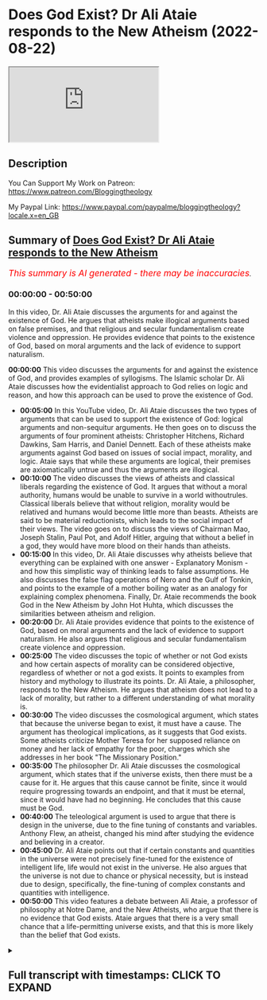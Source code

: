 # Does God Exist? Dr Ali Ataie responds to the New Atheism (2022-08-22)

<iframe loading='lazy' src='https://www.youtube.com/embed/If3cNUixEBM'></iframe>

## Description

You Can Support My Work on Patreon:
https://www.patreon.com/Bloggingtheology

My Paypal Link: 
https://www.paypal.com/paypalme/bloggingtheology?locale.x=en_GB

## Summary of [Does God Exist? Dr Ali Ataie responds to the New Atheism](https://www.youtube.com/watch?v=If3cNUixEBM)


*<span style="color:red; font-size:125%">This summary is AI generated - there may be inaccuracies</span>. [](/)*

### <a onclick="modifyYTiframeseektime('0')">00:00:00</a> - <a onclick="modifyYTiframeseektime('3000')">00:50:00</a>

In this video, Dr. Ali Ataie discusses the arguments for and against the existence of God. He argues that atheists make illogical arguments based on false premises, and that religious and secular fundamentalism create violence and oppression. He provides evidence that points to the existence of God, based on moral arguments and the lack of evidence to support naturalism.

**<a onclick="modifyYTiframeseektime('0')">00:00:00</a>** This video discusses the arguments for and against the existence of God, and provides examples of syllogisms. The Islamic scholar Dr. Ali Ataie discusses how the evidentialist approach to God relies on logic and reason, and how this approach can be used to prove the existence of God.
* **<a onclick="modifyYTiframeseektime('300')">00:05:00</a>** In this YouTube video, Dr. Ali Ataie discusses the two types of arguments that can be used to support the existence of God: logical arguments and non-sequitur arguments. He then goes on to discuss the arguments of four prominent atheists: Christopher Hitchens, Richard Dawkins, Sam Harris, and Daniel Dennett. Each of these atheists make arguments against God based on issues of social impact, morality, and logic. Ataie says that while these arguments are logical, their premises are axiomatically untrue and thus the arguments are illogical.
* **<a onclick="modifyYTiframeseektime('600')">00:10:00</a>** The video discusses the views of atheists and classical liberals regarding the existence of God. It argues that without a moral authority, humans would be unable to survive in a world withoutrules. Classical liberals believe that without religion, morality would be relatived and humans would become little more than beasts. Atheists are said to be material reductionists, which leads to the social impact of their views. The video goes on to discuss the views of Chairman Mao, Joseph Stalin, Paul Pot, and Adolf Hitler, arguing that without a belief in a god, they would have more blood on their hands than atheists.
* **<a onclick="modifyYTiframeseektime('900')">00:15:00</a>** In this video, Dr. Ali Ataie discusses why atheists believe that everything can be explained with one answer - Explanatory Monism - and how this simplistic way of thinking leads to false assumptions. He also discusses the false flag operations of Nero and the Gulf of Tonkin, and points to the example of a mother boiling water as an analogy for explaining complex phenomena. Finally, Dr. Ataie recommends the book God in the New Atheism by John Hot Huhta, which discusses the similarities between atheism and religion.
* **<a onclick="modifyYTiframeseektime('1200')">00:20:00</a>** Dr. Ali Ataie provides evidence that points to the existence of God, based on moral arguments and the lack of evidence to support naturalism. He also argues that religious and secular fundamentalism create violence and oppression.
* **<a onclick="modifyYTiframeseektime('1500')">00:25:00</a>** The video discusses the topic of whether or not God exists and how certain aspects of morality can be considered objective, regardless of whether or not a god exists. It points to examples from history and mythology to illustrate its points. Dr. Ali Ataie, a philosopher, responds to the New Atheism. He argues that atheism does not lead to a lack of morality, but rather to a different understanding of what morality is.
* **<a onclick="modifyYTiframeseektime('1800')">00:30:00</a>** The video discusses the cosmological argument, which states that because the universe began to exist, it must have a cause. The argument has theological implications, as it suggests that God exists. Some atheists criticize Mother Teresa for her supposed reliance on money and her lack of empathy for the poor, charges which she addresses in her book "The Missionary Position."
* **<a onclick="modifyYTiframeseektime('2100')">00:35:00</a>** The philosopher Dr. Ali Ataie discusses the cosmological argument, which states that if the universe exists, then there must be a cause for it. He argues that this cause cannot be finite, since it would require progressing towards an endpoint, and that it must be eternal, since it would have had no beginning. He concludes that this cause must be God.
* **<a onclick="modifyYTiframeseektime('2400')">00:40:00</a>** The teleological argument is used to argue that there is design in the universe, due to the fine tuning of constants and variables. Anthony Flew, an atheist, changed his mind after studying the evidence and believing in a creator.
* **<a onclick="modifyYTiframeseektime('2700')">00:45:00</a>** Dr. Ali Ataie points out that if certain constants and quantities in the universe were not precisely fine-tuned for the existence of intelligent life, life would not exist in the universe. He also argues that the universe is not due to chance or physical necessity, but is instead due to design, specifically, the fine-tuning of complex constants and quantities with intelligence.
* **<a onclick="modifyYTiframeseektime('3000')">00:50:00</a>** This video features a debate between Ali Ataie, a professor of philosophy at Notre Dame, and the New Atheists, who argue that there is no evidence that God exists. Ataie argues that there is a very small chance that a life-permitting universe exists, and that this is more likely than the belief that God exists.

<details><summary><h2>Full transcript with timestamps: CLICK TO EXPAND</h2></summary>

<a onclick="modifyYTiframeseektime('3')">0:00:03</a> does god exist well according to prominent figures 
in the new atheist movement the answer is a    
<a onclick="modifyYTiframeseektime('10')">0:00:10</a> resounding no and if you look at the the books 
and the the speeches and the youtube videos of    
<a onclick="modifyYTiframeseektime('17')">0:00:17</a> people like richard dawkins sam harris christopher 
hitchens and daniel dennett you'll read lots of    
<a onclick="modifyYTiframeseektime('24')">0:00:24</a> uh alleged reasons and arguments why god does not 
exist uh to give one example the uh the erstwhile    
<a onclick="modifyYTiframeseektime('31')">0:00:31</a> british author who sadly passed away a few years 
ago christopher hitchens wrote this book god is    
<a onclick="modifyYTiframeseektime('37')">0:00:37</a> not great and on the back cover he gives 
his reasons why god is not great makes the    
<a onclick="modifyYTiframeseektime('44')">0:00:44</a> ultimate case against religion in a series 
of acute readings of the major religious    
<a onclick="modifyYTiframeseektime('50')">0:00:50</a> texts christopher hitchens demonstrates 
the ways in which religion is man-made    
<a onclick="modifyYTiframeseektime('57')">0:00:57</a> dangerously sexually repressive and 
distorts the very origins of the cosmos    
<a onclick="modifyYTiframeseektime('63')">0:01:03</a> above all hitchins argues that the concept 
of an omniscient god has profoundly damaged    
<a onclick="modifyYTiframeseektime('70')">0:01:10</a> humanity and proposes that the world might 
be a great deal better off without him    
<a onclick="modifyYTiframeseektime('78')">0:01:18</a> now you'll be relieved to know i'm not going 
to be reading chunks of christopher hitchens    
<a onclick="modifyYTiframeseektime('82')">0:01:22</a> book um what i'm going to do is uh share with you 
now a video by someone called professor alia tai    
<a onclick="modifyYTiframeseektime('91')">0:01:31</a> and this is an extraordinary tour de force he 
looks at the arguments uh marshalled by the new    
<a onclick="modifyYTiframeseektime('99')">0:01:39</a> atheist movement particularly hitchens dawkins 
harris and dennett which led many people to    
<a onclick="modifyYTiframeseektime('104')">0:01:44</a> question that their faith and he takes them 
apart deconstructs them and in extraordinary    
<a onclick="modifyYTiframeseektime('111')">0:01:51</a> speech discussion he shows why not only they are 
wrong but why god definitely exists so the answer    
<a onclick="modifyYTiframeseektime('119')">0:01:59</a> to the question is yes so i've got permission uh 
from dr alia tai to share this video with with you    
<a onclick="modifyYTiframeseektime('126')">0:02:06</a> um and i think it's one of the most extraordinary 
uh presentations of uh the arguments for the    
<a onclick="modifyYTiframeseektime('132')">0:02:12</a> existence of god from a muslim perspective as 
well as an analysis of the claims of the new    
<a onclick="modifyYTiframeseektime('140')">0:02:20</a> atheists so without more ado i hand over to dr 
ali atai until next time so the uh objective    
<a onclick="modifyYTiframeseektime('151')">0:02:31</a> tonight is to answer the question does god 
exist the answer is yes thank you good night  
<a onclick="modifyYTiframeseektime('162')">0:02:42</a> just kidding okay here we go so there's two 
approaches to the god question the first approach    
<a onclick="modifyYTiframeseektime('170')">0:02:50</a> is called presuppositionalism presuppositionalism 
so this deals with revealed theology which happens    
<a onclick="modifyYTiframeseektime('176')">0:02:56</a> to be my specialty by the way comparative 
theology this is where we presuppose    
<a onclick="modifyYTiframeseektime('181')">0:03:01</a> the existence of god so god exists but we 
seek to know him more personally we seek to    
<a onclick="modifyYTiframeseektime('187')">0:03:07</a> have marifa more gnosis or episteme whichever word 
you like of allah subhanahu wa'ta'ala this is done    
<a onclick="modifyYTiframeseektime('193')">0:03:13</a> through revelation so like a muslim and christian 
debate right what's a muslim and christian going    
<a onclick="modifyYTiframeseektime('199')">0:03:19</a> to debate about they're not going to debate 
about does god exist they both presuppose    
<a onclick="modifyYTiframeseektime('203')">0:03:23</a> the existence of god god does exist right and most 
would say they worship the same god so the answer    
<a onclick="modifyYTiframeseektime('210')">0:03:30</a> to the the topic of that type of debate is how 
does the how does this god reveal himself does    
<a onclick="modifyYTiframeseektime('215')">0:03:35</a> he reveal himself through jesus christ through 
the bible through the new testament or does god    
<a onclick="modifyYTiframeseektime('221')">0:03:41</a> reveal himself through the quran and the prophecy 
given to our master muhammad sallallahu alaihi    
<a onclick="modifyYTiframeseektime('226')">0:03:46</a> is jesus god this is another topic that will be 
discussed at that type of debate so that's one    
<a onclick="modifyYTiframeseektime('233')">0:03:53</a> approach to god the presuppositionalist 
approach another approach to god is the    
<a onclick="modifyYTiframeseektime('238')">0:03:58</a> evidentialist approach the evidentialist approach 
evidentialism so here we're looking for evidence    
<a onclick="modifyYTiframeseektime('245')">0:04:05</a> for the existence of god and we're going 
to use logic we're going to use reason    
<a onclick="modifyYTiframeseektime('249')">0:04:09</a> philosophy and science we're going to 
employ deductive or syllogistic arguments    
<a onclick="modifyYTiframeseektime('255')">0:04:15</a> that are not strictly theological but may 
have strong theological implications so here    
<a onclick="modifyYTiframeseektime('260')">0:04:20</a> the muslim and the christian will actually join 
forces right in order to find evidence or provide    
<a onclick="modifyYTiframeseektime('266')">0:04:26</a> evidence for the atheist that god exists so 
tonight i'm going to be looking primarily    
<a onclick="modifyYTiframeseektime('270')">0:04:30</a> at the latter approach the evidentialist approach 
so we're going to put the polemics on hold a    
<a onclick="modifyYTiframeseektime('275')">0:04:35</a> little bit and give our christian friends 
a little rest inshallah to allah tonight    
<a onclick="modifyYTiframeseektime('279')">0:04:39</a> okay so let's look at examples of of syllogisms 
this is a form of argument that is attributed to    
<a onclick="modifyYTiframeseektime('286')">0:04:46</a> aristotle aristotle said there are three things 
that affect the strength of an argument he called    
<a onclick="modifyYTiframeseektime('291')">0:04:51</a> them lagos ethos and pathos in greek lagos means 
logic right knowledge the knowledge of an argument    
<a onclick="modifyYTiframeseektime('300')">0:05:00</a> and then he said ethos the strength of the 
character of the one making the argument    
<a onclick="modifyYTiframeseektime('305')">0:05:05</a> right so someone like in hadith we have looking at 
the acumen of people in the senate of a hadith is    
<a onclick="modifyYTiframeseektime('311')">0:05:11</a> very important for them to have high religiosity 
right and then he said pathos pathos means that    
<a onclick="modifyYTiframeseektime('319')">0:05:19</a> you know how you read something read 
a response this is listener response    
<a onclick="modifyYTiframeseektime('322')">0:05:22</a> is that person making that argument does he 
affect the audience does he affect them is it    
<a onclick="modifyYTiframeseektime('327')">0:05:27</a> transformative right oftentimes what we find with 
atheists is they don't have knowledge of the topic    
<a onclick="modifyYTiframeseektime('335')">0:05:35</a> they don't have good character because a lot of 
the things that they say is ad hominem attacks    
<a onclick="modifyYTiframeseektime('339')">0:05:39</a> but they have a lot of pathos they have a lot of 
charisma they're good speakers and i'm thinking    
<a onclick="modifyYTiframeseektime('344')">0:05:44</a> about someone like christopher hitchens we'll 
get back to him inshaallah so give you an example    
<a onclick="modifyYTiframeseektime('349')">0:05:49</a> of a syllogistic argument very simple premise 
number one all men or mortal all men are mortal    
<a onclick="modifyYTiframeseektime('358')">0:05:58</a> okay everyone following premise 
number two george washington was a man    
<a onclick="modifyYTiframeseektime('364')">0:06:04</a> therefore our conclusion which is inescapable and 
it follows logically is that george washington    
<a onclick="modifyYTiframeseektime('371')">0:06:11</a> was a mortal right so our two premises all 
men are mortal george washington was a man    
<a onclick="modifyYTiframeseektime('377')">0:06:17</a> is solid is self-evident you can call 
it axiomatic any sincere or sane person    
<a onclick="modifyYTiframeseektime('384')">0:06:24</a> will concede these premises right unless 
somebody says well george washington was a jinn    
<a onclick="modifyYTiframeseektime('390')">0:06:30</a> well generous or mortal he was a vampire he can't 
die right a sane or sincere person will say this    
<a onclick="modifyYTiframeseektime('396')">0:06:36</a> is a logical argument no problems let's look at 
a different type of argument premise number one    
<a onclick="modifyYTiframeseektime('402')">0:06:42</a> the universe is ordered premise number two this is 
either by chance or by design premise number three    
<a onclick="modifyYTiframeseektime('410')">0:06:50</a> this is not by chance therefore our conclusion our 
inescapable conclusion is that this is by design    
<a onclick="modifyYTiframeseektime('419')">0:06:59</a> this is a logical argument however you might 
say my first premise the universe is ordered    
<a onclick="modifyYTiframeseektime('426')">0:07:06</a> is not self-evident i haven't proven that so 
this is an example of what's known as a question    
<a onclick="modifyYTiframeseektime('430')">0:07:10</a> begging argument right i haven't established my 
premises right i have to do that first also you    
<a onclick="modifyYTiframeseektime('437')">0:07:17</a> can have an argument that flows logically but 
whose premises are axiomatically false they're    
<a onclick="modifyYTiframeseektime('444')">0:07:24</a> irrational for example premise number one all 
donkeys can speak english premise number two    
<a onclick="modifyYTiframeseektime('451')">0:07:31</a> gary is my pet donkey therefore my conclusion 
is gary can speak english the logical argument    
<a onclick="modifyYTiframeseektime('458')">0:07:38</a> but the argument is axiomatically untrue now if 
you look at the arguments of the four horsemen of    
<a onclick="modifyYTiframeseektime('465')">0:07:45</a> the new atheist movement who are the four horsemen 
christopher hitchens richard dawkins sam harris    
<a onclick="modifyYTiframeseektime('473')">0:07:53</a> and daniel dennett right best-selling books god 
is not great the god delusion and end of faith    
<a onclick="modifyYTiframeseektime('480')">0:08:00</a> they're arguments against god they primarily 
revolve around issues of social impact of    
<a onclick="modifyYTiframeseektime('487')">0:08:07</a> religion so religious people are bad so god does 
not exist see look at hitler he was a catholic    
<a onclick="modifyYTiframeseektime('495')">0:08:15</a> look at these pedophile priests look at suicide 
bombers look at isis right god doesn't exist    
<a onclick="modifyYTiframeseektime('503')">0:08:23</a> so if we put their argument into a syllogism it 
would sound something like this premise number    
<a onclick="modifyYTiframeseektime('508')">0:08:28</a> one theists say god is good premise number 
two god created man premise number three man    
<a onclick="modifyYTiframeseektime('516')">0:08:36</a> does evil man does none good therefore god does 
not exist this argument is illogical illogical    
<a onclick="modifyYTiframeseektime('526')">0:08:46</a> this is an example of what's known as a 
non-sequitur argument it does not follow so you    
<a onclick="modifyYTiframeseektime('532')">0:08:52</a> have people like bill maher and sam harris right 
they go on tv they're talking about isis right    
<a onclick="modifyYTiframeseektime('539')">0:08:59</a> and they say well you know isis by the way a few 
thousand people out of a religion of 1.5 billion    
<a onclick="modifyYTiframeseektime('545')">0:09:05</a> right and you say you have isis and they're 
violent thus islam is violent i can use the same    
<a onclick="modifyYTiframeseektime('550')">0:09:10</a> type of argument and say look five of the last 12 
nobel peace laureates five of the last 12 nobel    
<a onclick="modifyYTiframeseektime('559')">0:09:19</a> peace laureates were muslim right therefore all 
muslims are peaceful would he accept this argument    
<a onclick="modifyYTiframeseektime('565')">0:09:25</a> would they accept this argument certainly they 
wouldn't i can make another argument a little more    
<a onclick="modifyYTiframeseektime('569')">0:09:29</a> brazen say look sam harris his mother is jewish 
that makes him ethnically jewish in atheists    
<a onclick="modifyYTiframeseektime('575')">0:09:35</a> but ethnically jewish bill maher his mother is 
jewish that makes him ethnically jewish therefore    
<a onclick="modifyYTiframeseektime('580')">0:09:40</a> all ethnic jews are bigoted and full of hate would 
they accept this argument of course they wouldn't    
<a onclick="modifyYTiframeseektime('586')">0:09:46</a> accept this argument you see these four horsemen 
as i call them they think if you turn all of the    
<a onclick="modifyYTiframeseektime('592')">0:09:52</a> mosques the synagogues and churches into starbucks 
chuck e cheese and hooters we can just sort of all    
<a onclick="modifyYTiframeseektime('599')">0:09:59</a> hold hands and sing imagine by john lennon right 
and no religion too right interesting john lennon    
<a onclick="modifyYTiframeseektime('608')">0:10:08</a> a satanist have you seen the uh the cover of 
the sergeant pepper's lonely hearts club band    
<a onclick="modifyYTiframeseektime('614')">0:10:14</a> all these people look in the upper left alistar 
crowley the founder of the church of satan look    
<a onclick="modifyYTiframeseektime('619')">0:10:19</a> it up don't take my word for it anyway the 
classical atheists the original gangsters    
<a onclick="modifyYTiframeseektime('625')">0:10:25</a> of atheism freud russell and nietzsche nietzsche 
who said god is dead freud who said god is dead    
<a onclick="modifyYTiframeseektime('634')">0:10:34</a> right they at least were smart enough to know 
that if you take religion out of the equation    
<a onclick="modifyYTiframeseektime('641')">0:10:41</a> the world would fall into this nihilistic quagmire 
you would have utter social and moral depravity    
<a onclick="modifyYTiframeseektime('647')">0:10:47</a> they understood that it was primarily religion 
that moralized people and that the purpose of    
<a onclick="modifyYTiframeseektime('652')">0:10:52</a> religion was to make one better more compassionate 
human being as voltaire said if god did not exist    
<a onclick="modifyYTiframeseektime('657')">0:10:57</a> we would have to invent him as dostoyevsky said 
if there is no god then everything is permitted    
<a onclick="modifyYTiframeseektime('664')">0:11:04</a> in other words if you don't have any moral 
authority then what's your moral anchor    
<a onclick="modifyYTiframeseektime('668')">0:11:08</a> survival of the fittest do it thou wilt do you 
know what the moral anchor is in the abrahamic    
<a onclick="modifyYTiframeseektime('674')">0:11:14</a> tradition rabbi akiva a second century rabbinical 
sage was asked what is the torah he recited    
<a onclick="modifyYTiframeseektime('681')">0:11:21</a> three verses deuteronomy 6 4 deuteronomy 6 5 
leviticus 19 18. god is one love god love your    
<a onclick="modifyYTiframeseektime('690')">0:11:30</a> neighbor love of god and love of humanity the 
prophet isa alaihissalam was asked mark 12 29    
<a onclick="modifyYTiframeseektime('696')">0:11:36</a> what is the greatest commandment he repeated 
these three commandments love god god is one  
<a onclick="modifyYTiframeseektime('707')">0:11:47</a> god is one love the lord thy 
god and love your neighbor    
<a onclick="modifyYTiframeseektime('711')">0:11:51</a> subhanallah this is the moral 
anchor the prophet salallahu  
<a onclick="modifyYTiframeseektime('729')">0:12:09</a> madrasa right is mercy how many times you 
mentioned mercy the show the mo the the most    
<a onclick="modifyYTiframeseektime('736')">0:12:16</a> merciful shows mercy to those who show mercy 
show mercy to those on earth and the one in    
<a onclick="modifyYTiframeseektime('740')">0:12:20</a> heaven will show you mercy subhanallah 
or today may allah bless him he quoted    
<a onclick="modifyYTiframeseektime('744')">0:12:24</a> a beautiful hadith that i thought for you 
from the prophet sallallahu alaihi sallam  
<a onclick="modifyYTiframeseektime('752')">0:12:32</a> this was in berkeley when he quoted this here in 
charlotte may allah reward him none of you will    
<a onclick="modifyYTiframeseektime('758')">0:12:38</a> enter paradise until you truly believe none of 
you will truly believe until you love one another    
<a onclick="modifyYTiframeseektime('764')">0:12:44</a> shall i tell you of something that will increase 
your love of salam spread peace amongst yourselves    
<a onclick="modifyYTiframeseektime('770')">0:12:50</a> fakhruddin the great exiget from our 
tradition he said al-islam what is islam  
<a onclick="modifyYTiframeseektime('780')">0:13:00</a> is to worship the creator and show mercy 
towards his creation now without this essential    
<a onclick="modifyYTiframeseektime('785')">0:13:05</a> understanding of religion without religion 
morality becomes relative human beings become    
<a onclick="modifyYTiframeseektime('792')">0:13:12</a> little more than cattle chunks of flesh and 
blood soulless easily slaughtered dispensable    
<a onclick="modifyYTiframeseektime('800')">0:13:20</a> atheists are material reductionists thus 
speaking of social impact no one has more    
<a onclick="modifyYTiframeseektime('807')">0:13:27</a> blood on their hands than atheists let's talk 
about the big four as i call them chairman mao    
<a onclick="modifyYTiframeseektime('814')">0:13:34</a> joseph stalin paul pot mussolini over 100 million 
lives 100 million hitler was a catholic no doubt    
<a onclick="modifyYTiframeseektime('824')">0:13:44</a> about it he killed six million jews i've done the 
math those men are 17 hitler's 17 times over why    
<a onclick="modifyYTiframeseektime('831')">0:13:51</a> no god no day of judgment no incorruptible soul 
survival of the fittest that's natural selection    
<a onclick="modifyYTiframeseektime('840')">0:14:00</a> in sharia we have rules of engagement in islamic 
sacred law women and children are not targeted    
<a onclick="modifyYTiframeseektime('846')">0:14:06</a> this is considered to be tawatur it is simply 
wrong even abdullah ibn kamiyah the man who killed    
<a onclick="modifyYTiframeseektime('851')">0:14:11</a> musa and he thought he was the prophet salallahu 
sallam when he realized this is not the prophet    
<a onclick="modifyYTiframeseektime('859')">0:14:19</a> and he saw the prophet sallallahu alaihi sallam 
he charged towards the prophet with his horse    
<a onclick="modifyYTiframeseektime('863')">0:14:23</a> a woman stood in front of him nusaiba bintukab 
radhillahu and he stopped dead in his tracks    
<a onclick="modifyYTiframeseektime('870')">0:14:30</a> a pagan arab has the decency not to 
strike a woman on the battlefield    
<a onclick="modifyYTiframeseektime('875')">0:14:35</a> but you find these secular societies in the 
world so-called first world that are dropping    
<a onclick="modifyYTiframeseektime('880')">0:14:40</a> two thousand pound bombs on innocent men women 
and children subhanallah so if your rules of    
<a onclick="modifyYTiframeseektime('888')">0:14:48</a> engagement are determined by what you feel 
benefits you and your people at a particular time    
<a onclick="modifyYTiframeseektime('897')">0:14:57</a> that's real politics right that's american foreign 
policy atheism and secular democracy they lack    
<a onclick="modifyYTiframeseektime('904')">0:15:04</a> principled morality it gives birth to false flag 
operations like nero you know the emperor nero    
<a onclick="modifyYTiframeseektime('911')">0:15:11</a> he set fire to his own city rome and then he sat 
back playing on his fiddle as the city was burning    
<a onclick="modifyYTiframeseektime('917')">0:15:17</a> and he blamed the christians and then he would 
dip christians in the hot wax put them on stakes    
<a onclick="modifyYTiframeseektime('922')">0:15:22</a> and use them as street lamps this is nero right 
uss maine give you a more contemporary example    
<a onclick="modifyYTiframeseektime('930')">0:15:30</a> scientifically proven that this explosion came 
from inside the uss maine itself scientifically    
<a onclick="modifyYTiframeseektime('935')">0:15:35</a> proven a total study was done on this in 2002 
remember the main to hell with spain this is what    
<a onclick="modifyYTiframeseektime('941')">0:15:41</a> got us into the spanish-american war and this 
is how america took control of the philippines    
<a onclick="modifyYTiframeseektime('946')">0:15:46</a> the false flag operation the gulf of tonkin never 
happened lyndon johnson goes on tv and he says    
<a onclick="modifyYTiframeseektime('953')">0:15:53</a> our boys are floating in the water end quote no 
they weren't total lie that's what got us in the    
<a onclick="modifyYTiframeseektime('960')">0:16:00</a> vietnam sixty thousand americans killed over three 
million vietnamese lack of principled morality    
<a onclick="modifyYTiframeseektime('968')">0:16:08</a> right leads to little boy and fat man you know 
who little boy and fat men are these are the names    
<a onclick="modifyYTiframeseektime('974')">0:16:14</a> that truman gave the atomic bombs that killed 
300 000 people on impact 300 000 people that's    
<a onclick="modifyYTiframeseektime('981')">0:16:21</a> three football stadiums that's four football 
stadiums you know how many people died in all    
<a onclick="modifyYTiframeseektime('985')">0:16:25</a> of the ghazalat of the prophet sallam in 23 years 
they've done the math he's done the math how many    
<a onclick="modifyYTiframeseektime('992')">0:16:32</a> people muslim and non-muslim and all the military 
expeditions of the prophet salallahu salaam 1018  
<a onclick="modifyYTiframeseektime('999')">0:16:39</a> 1018 about 700 mushrikeen 300 muslims 
you have 300 000 people on impact    
<a onclick="modifyYTiframeseektime('1006')">0:16:46</a> hey that's good for us totally unnecessary the 
japanese economy was in shambles there was an    
<a onclick="modifyYTiframeseektime('1011')">0:16:51</a> oil embargo placed on them by fdr years before 
there's no way they're going to win the war    
<a onclick="modifyYTiframeseektime('1016')">0:16:56</a> but we have human guinea pigs real 
politic lack of principled morality  
<a onclick="modifyYTiframeseektime('1023')">0:17:03</a> okay invasions of false countries invasions 
of countries under false pretenses the theft    
<a onclick="modifyYTiframeseektime('1028')">0:17:08</a> of natural resources in 2006 i read an article 
washington post it said 650 000 civilians in    
<a onclick="modifyYTiframeseektime('1037')">0:17:17</a> iraq have been killed in october of 2006 because 
this country was invaded under false pretenses    
<a onclick="modifyYTiframeseektime('1044')">0:17:24</a> 650 000 that number is well well into the 
millions that's called the genocide you know    
<a onclick="modifyYTiframeseektime('1050')">0:17:30</a> interestingly the quran does not accept atheism 
it doesn't accept it everyone worships something    
<a onclick="modifyYTiframeseektime('1056')">0:17:36</a> allah subhanahu wa ta'ala 
says have you seen the one ara  
<a onclick="modifyYTiframeseektime('1061')">0:17:41</a> have you seen the one who takes his his 
hawa his caprice as his god people worship    
<a onclick="modifyYTiframeseektime('1067')">0:17:47</a> themselves they're called beliebers you know 
what a believer is right how many believers    
<a onclick="modifyYTiframeseektime('1073')">0:17:53</a> do i have out here hopefully no one here is a 
belieber a follower of justin bieber that's what    
<a onclick="modifyYTiframeseektime('1077')">0:17:57</a> he calls them god complex one of my teachers 
said everyone has in their heart the seeds    
<a onclick="modifyYTiframeseektime('1083')">0:18:03</a> laying dormant ready to be watered if need be 
ready to be watered the claim of the firaoun    
<a onclick="modifyYTiframeseektime('1091')">0:18:11</a> i am your lord the most high laying dormant in 
the heart of every person people worship money    
<a onclick="modifyYTiframeseektime('1098')">0:18:18</a> ben franklin people worship their achal there's 
a good book recommendation here comes the first    
<a onclick="modifyYTiframeseektime('1103')">0:18:23</a> book recommendation it's called god in the new 
atheism by john hot h-a-u-g-h-t h-a-u-g-h-t he's    
<a onclick="modifyYTiframeseektime('1111')">0:18:31</a> a jesuit he's a christian he's a catholic makes 
a good point he says atheists believe everything    
<a onclick="modifyYTiframeseektime('1116')">0:18:36</a> can be explained with one answer he calls it 
explanatory monism right all you need is the    
<a onclick="modifyYTiframeseektime('1122')">0:18:42</a> intellect the intellect can answer everything just 
use your intellect you can figure everything out    
<a onclick="modifyYTiframeseektime('1128')">0:18:48</a> very simplistic way this is their method 
says look what if your mother is uh boiling    
<a onclick="modifyYTiframeseektime('1133')">0:18:53</a> water one day and you walk into the kitchen see 
what are you doing she says i'm boiling water    
<a onclick="modifyYTiframeseektime('1138')">0:18:58</a> see that's great but what are you 
doing i'm separating molecules    
<a onclick="modifyYTiframeseektime('1145')">0:19:05</a> beautiful but what are you doing i'm making 
tea why for you why because i love you    
<a onclick="modifyYTiframeseektime('1152')">0:19:12</a> right this is what you can't get from science this 
is what you can't get from atheism why why the    
<a onclick="modifyYTiframeseektime('1158')">0:19:18</a> universe it's interesting uh uh william chidik 
uses this in his book he says look a scientist    
<a onclick="modifyYTiframeseektime('1164')">0:19:24</a> put him in front of the mona lisa tell them tell 
me about this painting so scientists will you know    
<a onclick="modifyYTiframeseektime('1171')">0:19:31</a> do radio carbon 14 dating on the canvas he'll 
say that this paint is from florence from 1585    
<a onclick="modifyYTiframeseektime('1176')">0:19:36</a> whatever he's going to do all this information a 
lot of information great but then put a child in    
<a onclick="modifyYTiframeseektime('1181')">0:19:41</a> front of that painting and the child is thinking 
what is the artist what is what does the smile    
<a onclick="modifyYTiframeseektime('1185')">0:19:45</a> mean what is the artist trying to tell me who 
has more insight into the mind of the painter    
<a onclick="modifyYTiframeseektime('1191')">0:19:51</a> the scientist or the child the child because the 
child is asking the more profound question of    
<a onclick="modifyYTiframeseektime('1196')">0:19:56</a> why dr lawrence krauss atheist cosmologist 
arizona state university says we can date the    
<a onclick="modifyYTiframeseektime('1203')">0:20:03</a> universe to four decimal places 13.72 billion 
years that's great but why why the universe    
<a onclick="modifyYTiframeseektime('1211')">0:20:11</a> this is something you get from revelation 
this is something you get from scripture    
<a onclick="modifyYTiframeseektime('1217')">0:20:17</a> read chris hedges three more book 
recommendations american fascism    
<a onclick="modifyYTiframeseektime('1221')">0:20:21</a> great book number two i don't believe in atheists 
number three when atheism becomes religion    
<a onclick="modifyYTiframeseektime('1228')">0:20:28</a> here's a preview from amazon hedges claims that 
those who have placed blind faith in the morally    
<a onclick="modifyYTiframeseektime('1234')">0:20:34</a> neutral disciplines morally neutral disciplines of 
reason and science create idols in their own image    
<a onclick="modifyYTiframeseektime('1241')">0:20:41</a> a sin for either side of the spectrum he makes a 
case against religious and secular fundamentalism    
<a onclick="modifyYTiframeseektime('1247')">0:20:47</a> which seeks to divide the world into those worthy 
of moral and intellectual consideration and those    
<a onclick="modifyYTiframeseektime('1252')">0:20:52</a> who should be condemned silenced and eradicated 
he uh characterizes the new atheists as those who    
<a onclick="modifyYTiframeseektime('1259')">0:20:59</a> attack religion to advance the worst of global 
capitalism intolerance and imperial projects    
<a onclick="modifyYTiframeseektime('1267')">0:21:07</a> okay and this leads me to my first argument to the 
existence of god this is called the moral argument    
<a onclick="modifyYTiframeseektime('1274')">0:21:14</a> for the existence of god here's the thesis in the 
absence of god there would be no objective moral    
<a onclick="modifyYTiframeseektime('1281')">0:21:21</a> values no higher moral authority there would be 
socio-cultural relativism right and wrong would    
<a onclick="modifyYTiframeseektime('1289')">0:21:29</a> be determined by a dominant group there would 
be it would be totally subjective and that is    
<a onclick="modifyYTiframeseektime('1294')">0:21:34</a> violent if my society feels that our morals and 
values perpetuate our group why should we consider    
<a onclick="modifyYTiframeseektime('1301')">0:21:41</a> your morals and values let me quote to you 
richard dawkins quote there is no good nor evil    
<a onclick="modifyYTiframeseektime('1308')">0:21:48</a> there is no good nor evil we are machines to 
propagate dna on atheism you cannot be immoral    
<a onclick="modifyYTiframeseektime('1318')">0:21:58</a> you cannot be immoral there is no real with a 
capital r right or wrong just a societal construct    
<a onclick="modifyYTiframeseektime('1325')">0:22:05</a> science can't prove morality you can't prove to 
me that murder is wrong through the scientific    
<a onclick="modifyYTiframeseektime('1331')">0:22:11</a> method you can't prove morality the religion 
of scientism if you want to call it that where    
<a onclick="modifyYTiframeseektime('1335')">0:22:15</a> the aqua the intellect is worshiped cannot 
prove certain things thank you very much    
<a onclick="modifyYTiframeseektime('1341')">0:22:21</a> like morality science can't prove metaphysical 
events can science prove that washington crossed    
<a onclick="modifyYTiframeseektime('1346')">0:22:26</a> the delaware no not through the scientific method 
why because you can't reproduce that event it's    
<a onclick="modifyYTiframeseektime('1352')">0:22:32</a> in the past science can't prove love emotions 
science can't prove math it presupposes math    
<a onclick="modifyYTiframeseektime('1359')">0:22:39</a> if you say science proves math then you argue in 
a circle science doesn't know what consciousness    
<a onclick="modifyYTiframeseektime('1364')">0:22:44</a> is what is consciousness uh chemicals mixing in 
your brain but what is memory what is thought    
<a onclick="modifyYTiframeseektime('1370')">0:22:50</a> what is what is imagination there are no answer 
for these things these are metaphysical science    
<a onclick="modifyYTiframeseektime('1375')">0:22:55</a> can't prove everything so we have to move past 
explanatory monism science cannot give us morality    
<a onclick="modifyYTiframeseektime('1383')">0:23:03</a> it is fundamentally non-moral i'm 
not saying atheists are immoral    
<a onclick="modifyYTiframeseektime('1387')">0:23:07</a> don't get the wrong idea there are many atheists 
that are very very moral but there's nothing in    
<a onclick="modifyYTiframeseektime('1391')">0:23:11</a> science that compels anyone to be moral let 
me say it again there is nothing in science    
<a onclick="modifyYTiframeseektime('1398')">0:23:18</a> that compels anyone to be moral you can't 
extract charity and justice and selflessness    
<a onclick="modifyYTiframeseektime('1407')">0:23:27</a> and compassion from a double helix 
from a chromosome from a test tube  
<a onclick="modifyYTiframeseektime('1413')">0:23:33</a> those things are extracted from scripture 
on atheism we're all just animals a slightly    
<a onclick="modifyYTiframeseektime('1420')">0:23:40</a> more evolved primate second cousin to the chimp 
animals don't have moral duties so why should we    
<a onclick="modifyYTiframeseektime('1428')">0:23:48</a> most atheists would actually concede that we have 
moral duties if you're sitting on a beach and    
<a onclick="modifyYTiframeseektime('1432')">0:23:52</a> there's a kid drowning it's your moral obligation 
to try to save that kid but why why put yourself    
<a onclick="modifyYTiframeseektime('1438')">0:23:58</a> in harm's way did we evolve to put ourselves in 
harm's way where does this altruism come from    
<a onclick="modifyYTiframeseektime('1444')">0:24:04</a> show me the gene speaking of evolution to go from 
a primeval ape to a human being takes trillions    
<a onclick="modifyYTiframeseektime('1454')">0:24:14</a> of transitional forms trillions of mutations in 
transitional forms to go from a dinosaur to a bird    
<a onclick="modifyYTiframeseektime('1461')">0:24:21</a> a whale to a cow right trillions it's interesting 
darwin in the origin of species in 1863 says we're    
<a onclick="modifyYTiframeseektime('1468')">0:24:28</a> going to find them eventually we're going to 
dig up the earth we're going to find all these    
<a onclick="modifyYTiframeseektime('1471')">0:24:31</a> trillions of transitional forms from ape to human 
being what have we found what does the fossil    
<a onclick="modifyYTiframeseektime('1477')">0:24:37</a> record show trillions no billions no millions yeah 
no thousands no hundreds come on 100 no a dozen no    
<a onclick="modifyYTiframeseektime('1490')">0:24:50</a> six or seven maybe and they're probably extinct 
apes that they say oh these are the missing    
<a onclick="modifyYTiframeseektime('1496')">0:24:56</a> these are the trillions of transitional forms okay 
interesting and here's something more interesting    
<a onclick="modifyYTiframeseektime('1502')">0:25:02</a> called darwin's doubt darwin actually said if i 
believe that my brain actually came from monkeys    
<a onclick="modifyYTiframeseektime('1507')">0:25:07</a> why should i even trust my brain in the first 
place why should i trust my intellect how do i    
<a onclick="modifyYTiframeseektime('1513')">0:25:13</a> know that in a thousand years my ancestors aren't 
going to look back at me and say look how stupid    
<a onclick="modifyYTiframeseektime('1518')">0:25:18</a> those homo sapiens were in 2014 look what they 
thought just like we look at apes today in the zoo    
<a onclick="modifyYTiframeseektime('1523')">0:25:23</a> who are taking fleas out of their heads and 
flinging their feces at the window that's how    
<a onclick="modifyYTiframeseektime('1527')">0:25:27</a> they're going to be looking at us right why should 
i even trust my intellect if it came from a monkey  
<a onclick="modifyYTiframeseektime('1535')">0:25:35</a> and they say well 98 of our 
dna is the same as a chimpanzee    
<a onclick="modifyYTiframeseektime('1539')">0:25:39</a> we have 98 identical dna well there's a two 
percent difference and in that two percent    
<a onclick="modifyYTiframeseektime('1544')">0:25:44</a> there's something called intellectus there's 
something called intellect this is our differentia    
<a onclick="modifyYTiframeseektime('1549')">0:25:49</a> according to aristotle this is what makes 
this difference this is the meaning of allah  
<a onclick="modifyYTiframeseektime('1556')">0:25:56</a> that god created man in his own image meaning with    
<a onclick="modifyYTiframeseektime('1560')">0:26:00</a> intellect this is what makes us different not 
unnecessary not necessarily our physical bodies    
<a onclick="modifyYTiframeseektime('1564')">0:26:04</a> an eagle can spot a fish under water i can't do 
that put me in a room with a gorilla i'm done    
<a onclick="modifyYTiframeseektime('1570')">0:26:10</a> but i want to see a chimpanzee play a violin 
build a skyscraper do some trigonometry but    
<a onclick="modifyYTiframeseektime('1577')">0:26:17</a> it's not all about the intellect it's about 
being a moral person an ethical person  
<a onclick="modifyYTiframeseektime('1594')">0:26:34</a> you dominate magnificent character this is a 
true human being this is a civilized human being    
<a onclick="modifyYTiframeseektime('1601')">0:26:41</a> good and evil has no referent if god doesn't 
exist unless we redefine good and say that it's    
<a onclick="modifyYTiframeseektime('1607')">0:26:47</a> something that makes your life more pleasurable 
that's what good is and of course this is    
<a onclick="modifyYTiframeseektime('1612')">0:26:52</a> dangerous your pleasure might be somebody's 
torture right what if you take pleasure from    
<a onclick="modifyYTiframeseektime('1617')">0:26:57</a> killing children and burying them in your backyard 
on atheism that's not immoral because atheism    
<a onclick="modifyYTiframeseektime('1624')">0:27:04</a> science does not deal with morality that's not 
immoral that's not wrong that's just not socially    
<a onclick="modifyYTiframeseektime('1629')">0:27:09</a> acceptable like breaking wind in public but what 
if it was socially acceptable not breaking in    
<a onclick="modifyYTiframeseektime('1635')">0:27:15</a> public killing children and burying them what 
if it was socially acceptable on what grounds    
<a onclick="modifyYTiframeseektime('1640')">0:27:20</a> does richard dawkins condemn child exploitation 
or rape if that society finds it acceptable    
<a onclick="modifyYTiframeseektime('1647')">0:27:27</a> and conducive to their perpetuation on what 
grounds can he say this is morally wrong  
<a onclick="modifyYTiframeseektime('1656')">0:27:36</a> it's revelation that gives us the ten 
commandments the noahidic laws moral imperatives    
<a onclick="modifyYTiframeseektime('1664')">0:27:44</a> means things that are known whether you believe 
they come from revelation directly or whether    
<a onclick="modifyYTiframeseektime('1668')">0:27:48</a> they're infused to use aquinas's term upon our 
very souls we just know them they're on our souls    
<a onclick="modifyYTiframeseektime('1675')">0:27:55</a> something the atheist denies the existence of we 
have objective moral values don't murder don't    
<a onclick="modifyYTiframeseektime('1681')">0:28:01</a> steal don't commit adultery respect your parents 
don't oppress speak the truth let's go back to    
<a onclick="modifyYTiframeseektime('1689')">0:28:09</a> ancient athens where petersey was commonplace 
peterst if you don't know what it is look it up    
<a onclick="modifyYTiframeseektime('1695')">0:28:15</a> socrates walked into the gymnasium you know what 
gymnasium means in greek a place of naked boys and    
<a onclick="modifyYTiframeseektime('1700')">0:28:20</a> he bragged i walked in they were wrestling they 
were oiled up i wasn't even aroused this is what    
<a onclick="modifyYTiframeseektime('1706')">0:28:26</a> he says this is ethos for the ancient uh athenians 
right this is their ethics this is their culture    
<a onclick="modifyYTiframeseektime('1713')">0:28:33</a> simply what the majority was doing but in sparta 
another greek city-state if you do that they're    
<a onclick="modifyYTiframeseektime('1719')">0:28:39</a> going to kill you that's a capital offense if a 
jew walked into athens at that time a jew he could    
<a onclick="modifyYTiframeseektime('1725')">0:28:45</a> condemn it because he has moral uh principled 
objective morality because he has a scripture    
<a onclick="modifyYTiframeseektime('1731')">0:28:51</a> but an atheist could say well that's their culture 
they rape children that's their culture or he can    
<a onclick="modifyYTiframeseektime('1737')">0:28:57</a> say no this is wrong and then we press the 
atheist how is it wrong it's just wrong why    
<a onclick="modifyYTiframeseektime('1745')">0:29:05</a> who told you that it's just wrong why 
show me the gene show me the test tube    
<a onclick="modifyYTiframeseektime('1752')">0:29:12</a> where does he get his morality from not from a 
test tube they say you know we have the problem    
<a onclick="modifyYTiframeseektime('1757')">0:29:17</a> of evil theists believers in god they have the 
problem of evil theodicy atheists have the problem    
<a onclick="modifyYTiframeseektime('1763')">0:29:23</a> of good this is what william dempsky calls it the 
problem of good because dawkins says every single    
<a onclick="modifyYTiframeseektime('1771')">0:29:31</a> human interaction is because they want to prolong 
their species or they want reciprocal advantage    
<a onclick="modifyYTiframeseektime('1776')">0:29:36</a> i scratch your back you're going to scratch 
mine because at the end of the day we're all    
<a onclick="modifyYTiframeseektime('1780')">0:29:40</a> apes direct quote from richard dawkins planet of 
the apes all right so give a simple example why    
<a onclick="modifyYTiframeseektime('1788')">0:29:48</a> would i offer my seat to an old woman on the train 
do i want to prolong my species do i want her to    
<a onclick="modifyYTiframeseektime('1796')">0:29:56</a> tip me or something give me give me a dollar do i 
want something from her take advantage of her no    
<a onclick="modifyYTiframeseektime('1802')">0:30:02</a> why would i give blood to people and no one's 
around to see it just anonymous i donate blood why    
<a onclick="modifyYTiframeseektime('1808')">0:30:08</a> would i do that is this how i evolve am i trying 
to perpetuate my species am i trying to uh get    
<a onclick="modifyYTiframeseektime('1814')">0:30:14</a> some sort of mutual advantage from somebody that's 
why mother teresa is an atheistic moral enigma    
<a onclick="modifyYTiframeseektime('1820')">0:30:20</a> for the atheist hugging lepers right a model 
of sacrifice charity and altruism and that's    
<a onclick="modifyYTiframeseektime('1826')">0:30:26</a> why they went after her that's why hitchens has 
this book that he says she was all about money he    
<a onclick="modifyYTiframeseektime('1830')">0:30:30</a> calls it with apologies the missionary position 
that's the name of his book about mother teresa    
<a onclick="modifyYTiframeseektime('1836')">0:30:36</a> she's all about money because she's 
an enigma someone who's selfless    
<a onclick="modifyYTiframeseektime('1840')">0:30:40</a> that goes against what we've been teaching why 
would someone evolve to be like that very strange    
<a onclick="modifyYTiframeseektime('1846')">0:30:46</a> so that's the moral argument let that one marinate 
for a little bit let's move to another argument    
<a onclick="modifyYTiframeseektime('1852')">0:30:52</a> it's called the cosmological argument this is an 
argument that's espoused by a muhammad al-ghazali    
<a onclick="modifyYTiframeseektime('1858')">0:30:58</a> into philosophy it's advocated by william lane 
craig a modern proponent he wrote a book called    
<a onclick="modifyYTiframeseektime('1864')">0:31:04</a> the kalam cosmological argument it's another book 
i recommend for you kalam chasmologic cosmological    
<a onclick="modifyYTiframeseektime('1870')">0:31:10</a> argument so here's the argument premise number 
one whatever begins to exist has a cause    
<a onclick="modifyYTiframeseektime('1876')">0:31:16</a> premise number two the universe began to exist 
therefore the universe has a cause now this is    
<a onclick="modifyYTiframeseektime('1883')">0:31:23</a> not strictly theological but has theological 
implications i'll say it again premise    
<a onclick="modifyYTiframeseektime('1887')">0:31:27</a> number one whatever begins to exist as a cause 
premise number two the universe began to exist    
<a onclick="modifyYTiframeseektime('1894')">0:31:34</a> premise number three the universe has a cause 
right what can cause a universe now there's a    
<a onclick="modifyYTiframeseektime('1899')">0:31:39</a> rule in classical metaphysics ex nihilo nihil 
feet which means from nothing comes nothing from    
<a onclick="modifyYTiframeseektime('1907')">0:31:47</a> nothing comes nothing right now most atheists 
whether they're cosmologists or physicists    
<a onclick="modifyYTiframeseektime('1912')">0:31:52</a> or biologists like richard dawkins lawrence krauss 
stephen hawking quentin smith daniel dennett roger    
<a onclick="modifyYTiframeseektime('1919')">0:31:59</a> penrose they say that the universe the cosmos came 
from nothing this is true we believe in creatio    
<a onclick="modifyYTiframeseektime('1927')">0:32:07</a> x nailo creation from nothing allah subhanahu wa 
ta'ala created from nothing god caused it but they    
<a onclick="modifyYTiframeseektime('1934')">0:32:14</a> say it's uncaused that the universe is uncaused 
from nothing unprovoked it popped into existence    
<a onclick="modifyYTiframeseektime('1942')">0:32:22</a> from literary nowhere from nowhere uncaused 
quentin smith university of western michigan  
<a onclick="modifyYTiframeseektime('1952')">0:32:32</a> he says he's atheist the universe came 
from nothing by nothing for nothing let's    
<a onclick="modifyYTiframeseektime('1961')">0:32:41</a> say it again the universe came from nothing buy 
nothing for nothing that's a metaphysical claim    
<a onclick="modifyYTiframeseektime('1969')">0:32:49</a> that's a metaphysical claim that's not 
a naturalist claim that's a metaphysical    
<a onclick="modifyYTiframeseektime('1974')">0:32:54</a> claim daniel dennett he said it's like the 
universe picked itself up by its bootstraps    
<a onclick="modifyYTiframeseektime('1980')">0:33:00</a> can you pick yourself up by your bootstraps 
if you did that i would say this it's    
<a onclick="modifyYTiframeseektime('1986')">0:33:06</a> a miracle this is a break of natural law 
it's a miracle it's a metaphysical claim    
<a onclick="modifyYTiframeseektime('1991')">0:33:11</a> right very interesting how can 
something come from nothing uncaused    
<a onclick="modifyYTiframeseektime('1996')">0:33:16</a> is that science theist frank turek he 
said he wrote a book called i don't have    
<a onclick="modifyYTiframeseektime('2001')">0:33:21</a> enough faith to be an atheist believing 
that something can come from nothing    
<a onclick="modifyYTiframeseektime('2006')">0:33:26</a> is worse than magic said pull a rabbit out of my 
hat right that's going from something to something    
<a onclick="modifyYTiframeseektime('2014')">0:33:34</a> but to take a universe out of nothing is a big 
supernatural metaphysical claim stephen hawking    
<a onclick="modifyYTiframeseektime('2022')">0:33:42</a> says the universe can spontaneously create 
itself out of nothing that's not naturalism    
<a onclick="modifyYTiframeseektime('2029')">0:33:49</a> that's a supra rational statement that's a 
religious statement what is nothing nothing is    
<a onclick="modifyYTiframeseektime('2036')">0:33:56</a> what stones dream about this is aristotle what 
do stones dream about nothing that's nothing    
<a onclick="modifyYTiframeseektime('2044')">0:34:04</a> not simply empty space you know i do this trick 
with my kids i say is there anything in my hands  
<a onclick="modifyYTiframeseektime('2052')">0:34:12</a> they say no and i go up there's something 
there right but even if i go like this    
<a onclick="modifyYTiframeseektime('2059')">0:34:19</a> there's nothing there but is there really 
nothing there near that show let's make a deal    
<a onclick="modifyYTiframeseektime('2064')">0:34:24</a> would you like door number one or door number 
two door number one they open it oh it's nothing    
<a onclick="modifyYTiframeseektime('2068')">0:34:28</a> is that what i'm talking about when i say nothing 
no nothing is the absolute absence of being    
<a onclick="modifyYTiframeseektime('2075')">0:34:35</a> right so stephen hawking says this this is 
what he used to say he says at the subatomic    
<a onclick="modifyYTiframeseektime('2081')">0:34:41</a> level the subatomic level in the quantum vacuum 
right quantum physics nobody really understands    
<a onclick="modifyYTiframeseektime('2088')">0:34:48</a> quantum physics in the quantum vacuum you have 
a proton that comes in and out of existence and    
<a onclick="modifyYTiframeseektime('2096')">0:34:56</a> he says this is something from nothing a proton 
coming in and out of existence the light quantum    
<a onclick="modifyYTiframeseektime('2102')">0:35:02</a> the photon right the problem with this is that the 
quantum vacuum is certainly not nothing it's a sea    
<a onclick="modifyYTiframeseektime('2109')">0:35:09</a> of fluctuating energy it's highly volatile it's 
very unstable now the latest from hawking is this    
<a onclick="modifyYTiframeseektime('2117')">0:35:17</a> he says if you extrapolate the universe 
backwards right because the universe is expanding    
<a onclick="modifyYTiframeseektime('2123')">0:35:23</a> isotropically it's expanding evenly isotropically 
we know this from uh recent discoveries 1929 the    
<a onclick="modifyYTiframeseektime('2131')">0:35:31</a> red shift of of galaxies called hubble's law right 
that universes are running away from each other    
<a onclick="modifyYTiframeseektime('2137')">0:35:37</a> if they were coming closer it would be blue but 
it's red on the spectrum right according to the    
<a onclick="modifyYTiframeseektime('2142')">0:35:42</a> doppler effect microwave background radiation 
was discovered in 1965 by penzias and wilson    
<a onclick="modifyYTiframeseektime('2149')">0:35:49</a> the afterglow of the big bang so this is called 
the hardel hawking standard model sometimes it's    
<a onclick="modifyYTiframeseektime('2154')">0:35:54</a> called the friedmann la montre standard model 
big bang cosmology right so stephen hawking is    
<a onclick="modifyYTiframeseektime('2160')">0:36:00</a> saying if you extrapolate the universe backwards 
backwards you come to a point of singularity    
<a onclick="modifyYTiframeseektime('2167')">0:36:07</a> okay no problem point of singularity but then 
he says what is this point of singularity it    
<a onclick="modifyYTiframeseektime('2172')">0:36:12</a> is an infinitesimally small black hole a small 
infinitesimally small black hole you see this    
<a onclick="modifyYTiframeseektime('2179')">0:36:19</a> is how he sidesteps infinite regression because 
in a black hole there's no time there's no time    
<a onclick="modifyYTiframeseektime('2186')">0:36:26</a> you know infinite regression what came first the 
chicken or the egg uh the egg where the chicken    
<a onclick="modifyYTiframeseektime('2191')">0:36:31</a> laid the egg uh the chicken the chicken came 
out of an egg an egg the chicken laid an egg    
<a onclick="modifyYTiframeseektime('2197')">0:36:37</a> i don't know right how do you 
get out of infinite regression    
<a onclick="modifyYTiframeseektime('2202')">0:36:42</a> no time in this black hole the problem with 
this is that a black hole is the resulting state    
<a onclick="modifyYTiframeseektime('2208')">0:36:48</a> of a solar explosion it's not an initial 
condition it is matter and matter requires motion    
<a onclick="modifyYTiframeseektime('2217')">0:36:57</a> and motion requires time so we might ask 
what is before the black hole the black hole    
<a onclick="modifyYTiframeseektime('2223')">0:37:03</a> is certainly not nothing it is something 
where did the singularity come from now    
<a onclick="modifyYTiframeseektime('2228')">0:37:08</a> uh lawrence krauss he wrote a book called a 
universe out of nothing arizona state four    
<a onclick="modifyYTiframeseektime('2233')">0:37:13</a> more cosmologists atheist he says like i said the 
universe is 13.7256 billion years old this nexus    
<a onclick="modifyYTiframeseektime('2241')">0:37:21</a> known as space-time the space-time continuum it 
came into being at the big bang in fact space-time    
<a onclick="modifyYTiframeseektime('2248')">0:37:28</a> and matter came into being right this is called 
cosmogenesis but how did it do it by itself    
<a onclick="modifyYTiframeseektime('2257')">0:37:37</a> it created itself this is a faith claim this 
is a metaphysical claim what if i told you i    
<a onclick="modifyYTiframeseektime('2264')">0:37:44</a> created myself i'm making a supernatural 
claim about myself this is what they're    
<a onclick="modifyYTiframeseektime('2270')">0:37:50</a> saying about the universe you see the only way to 
avoid infinite regress is to go metaphysical is to    
<a onclick="modifyYTiframeseektime('2277')">0:37:57</a> go supernatural is to ultimately go theological 
so here's my conclusions about the cosmological    
<a onclick="modifyYTiframeseektime('2282')">0:38:02</a> argument only a non-contingent being in other 
words one who is not subject to causality one who    
<a onclick="modifyYTiframeseektime('2289')">0:38:09</a> is not subject to infinite regress because he is 
eternal also the one who is necessarily spaceless    
<a onclick="modifyYTiframeseektime('2297')">0:38:17</a> timeless and immaterial because he created space 
time and matter he's also extremely powerful and    
<a onclick="modifyYTiframeseektime('2303')">0:38:23</a> extremely intelligent he created a universe 
can bring a universe into being from nothing    
<a onclick="modifyYTiframeseektime('2310')">0:38:30</a> but then they'll say well who caused god who 
caused god right it's god's very nature to be    
<a onclick="modifyYTiframeseektime('2317')">0:38:37</a> pre-eternal remember the first premise whatever 
begins to exist has a cause god never began    
<a onclick="modifyYTiframeseektime('2323')">0:38:43</a> to exist if we start asking that question then 
we question the very existence of the universe    
<a onclick="modifyYTiframeseektime('2330')">0:38:50</a> why let's say i'm standing in a line 
and there's a brother in front of me    
<a onclick="modifyYTiframeseektime('2334')">0:38:54</a> and i tell the brother i really want to give you 
a hug and the brother says ask the guy behind you    
<a onclick="modifyYTiframeseektime('2340')">0:39:00</a> say hey can i give him a hug he says ask the guy 
behind me hey can i give him a hug he says ask the    
<a onclick="modifyYTiframeseektime('2346')">0:39:06</a> guy behind me hey can i give him a hug ask the guy 
behind me and this goes on ad infinitum right add    
<a onclick="modifyYTiframeseektime('2354')">0:39:14</a> infinitum me giving the guy a hug represents the 
big bang the universe will i ever give him a hug    
<a onclick="modifyYTiframeseektime('2362')">0:39:22</a> no because you cannot traverse an actual 
infinitude you cannot traverse an actual    
<a onclick="modifyYTiframeseektime('2369')">0:39:29</a> infinitude if you ask a question who created 
god then you haven't solved infinite regression    
<a onclick="modifyYTiframeseektime('2376')">0:39:36</a> what is an actual infinitude in mathematics it's 
represented by the hebrew aleph the hebrew alif    
<a onclick="modifyYTiframeseektime('2385')">0:39:45</a> what is an actual infinitude a number that 
transcends and contains all natural numbers    
<a onclick="modifyYTiframeseektime('2391')">0:39:51</a> and cannot be increased why one by one an 
actual infinitude cannot be found in nature    
<a onclick="modifyYTiframeseektime('2398')">0:39:58</a> and abu yusuf al-kindi has a certain analogy he 
uses xeno has one zeno's paradox achilles and    
<a onclick="modifyYTiframeseektime('2404')">0:40:04</a> the tortoise hilbert's hotel mathematicians have 
different uh analogies they use to demonstrate    
<a onclick="modifyYTiframeseektime('2410')">0:40:10</a> the impossibility of having an actual infinitude 
in nature we have a theoretical infinitude also    
<a onclick="modifyYTiframeseektime('2418')">0:40:18</a> which is the lazy eight right a 
theoretical infinitude can be traversed    
<a onclick="modifyYTiframeseektime('2425')">0:40:25</a> within finite space we do it all the time i'll say 
it again a theoretical infinitude can be traversed    
<a onclick="modifyYTiframeseektime('2434')">0:40:34</a> within finite space my hand is above the table 
how many times can i cut this distance in half in    
<a onclick="modifyYTiframeseektime('2441')">0:40:41</a> theory an infinite number of times half half half 
half will i ever get to an actual infinitude no i    
<a onclick="modifyYTiframeseektime('2449')">0:40:49</a> won't go get to an actual infinitude because you 
can never get to an actual infinitude by adding    
<a onclick="modifyYTiframeseektime('2455')">0:40:55</a> uh successive numbers together finite numbers 
together so to ask this question who caused    
<a onclick="modifyYTiframeseektime('2461')">0:41:01</a> god another god who caused him another god who 
caused him another god this doesn't get us past    
<a onclick="modifyYTiframeseektime('2466')">0:41:06</a> infinite regression because we have a universe 
an actual infinitude cannot be traversed right  
<a onclick="modifyYTiframeseektime('2475')">0:41:15</a> so if it's if the universe is eternal then in the 
past with god's creating gods creating gods and    
<a onclick="modifyYTiframeseektime('2482')">0:41:22</a> then the universe how did we get to today because 
we can't traverse an actual infinitude and get to    
<a onclick="modifyYTiframeseektime('2488')">0:41:28</a> today but we are here today so infinite regression 
dies at the door of the eternal this is the only    
<a onclick="modifyYTiframeseektime('2496')">0:41:36</a> way one can deal with infinite regression is 
a supernatural postulation metaphysical answer    
<a onclick="modifyYTiframeseektime('2505')">0:41:45</a> interestingly allah wa ta'ala 
the verses in the quran    
<a onclick="modifyYTiframeseektime('2509')">0:41:49</a> in which allah subhanahu wa ta'ala is described as  
<a onclick="modifyYTiframeseektime('2514')">0:41:54</a> to split apart to break something apart  
<a onclick="modifyYTiframeseektime('2520')">0:42:00</a> means to originate something 
the primal cause of something    
<a onclick="modifyYTiframeseektime('2524')">0:42:04</a> allah is the primal cause god 
created the universe out of nothing  
<a onclick="modifyYTiframeseektime('2535')">0:42:15</a> that is your lord there is no 
god but he he's your creator of    
<a onclick="modifyYTiframeseektime('2538')">0:42:18</a> everything space time matter energy all of 
these created by allah subhanahu wa ta'ala  
<a onclick="modifyYTiframeseektime('2547')">0:42:27</a> okay last argument it's called the teleological 
argument and then we'll open it up for questions    
<a onclick="modifyYTiframeseektime('2554')">0:42:34</a> and comments inshallah so this argument has uh it 
was used by aristotle and plato the teleological    
<a onclick="modifyYTiframeseektime('2561')">0:42:41</a> argument it's the most challenging according to 
hitchens for the atheists there's two versions    
<a onclick="modifyYTiframeseektime('2566')">0:42:46</a> of it the first version is the traditional 
argument which argues for biological complexity    
<a onclick="modifyYTiframeseektime('2572')">0:42:52</a> look at the human eye look at the human brain 
look at the systems within the human being    
<a onclick="modifyYTiframeseektime('2577')">0:42:57</a> you know architects looked at the at insects 
when they wanted to build the eiffel tower    
<a onclick="modifyYTiframeseektime('2584')">0:43:04</a> people looked at the wings of birds 
when they wanted to build airplanes    
<a onclick="modifyYTiframeseektime('2588')">0:43:08</a> anthony flew who was 50 years an atheist 
at cambridge university suddenly came to    
<a onclick="modifyYTiframeseektime('2594')">0:43:14</a> believe in god after 50 years he debated 
c.s lewis and suddenly he said you know    
<a onclick="modifyYTiframeseektime('2599')">0:43:19</a> the human cell that's not chance and that's not 
evolution that's design and now i believe in god    
<a onclick="modifyYTiframeseektime('2606')">0:43:26</a> he's a deist he's not a christian he's not a 
muslim he's on a jew but he believes in god    
<a onclick="modifyYTiframeseektime('2611')">0:43:31</a> interestingly the two greatest scientists of 
all time were unitarian deists sir isaac newton    
<a onclick="modifyYTiframeseektime('2619')">0:43:39</a> albert einstein these people believe in god 
not believing in god was out of the question    
<a onclick="modifyYTiframeseektime('2625')">0:43:45</a> now there's another type of theological argument 
this is for the cutting edge version of it and    
<a onclick="modifyYTiframeseektime('2630')">0:43:50</a> this argues for cosmic design due to fine tuning 
so you know the watchmaker analogy this is first    
<a onclick="modifyYTiframeseektime('2638')">0:43:58</a> used by william paley in 1802 right dates back to 
cicero walking on the beach you find a watch you    
<a onclick="modifyYTiframeseektime('2645')">0:44:05</a> pick it up you notice it's craftsmanship 
so what can you conclude that this just    
<a onclick="modifyYTiframeseektime('2650')">0:44:10</a> formed itself by chance atoms came together and 
made this incredible little watch right well let's    
<a onclick="modifyYTiframeseektime('2657')">0:44:17</a> say that you're an astronaut and you're on the 
dark side of the moon and you find a transformer    
<a onclick="modifyYTiframeseektime('2662')">0:44:22</a> they made a movie about this right so you have 
three options why is that there number one out    
<a onclick="modifyYTiframeseektime('2667')">0:44:27</a> of necessity does it have to be there no the moon 
functions without the transformer is it chance    
<a onclick="modifyYTiframeseektime('2675')">0:44:35</a> so these atoms they just happen to form this 
incredible piece of machinery there's a chance but    
<a onclick="modifyYTiframeseektime('2681')">0:44:41</a> probably not right or it's designed even if you 
don't know who put it there the best explanation    
<a onclick="modifyYTiframeseektime('2688')">0:44:48</a> is that it was designed you don't have to have an 
explanation for the best explanation but you know    
<a onclick="modifyYTiframeseektime('2692')">0:44:52</a> it's designed right so look at the earth itself 
the distance from the moon and sun if you're a    
<a onclick="modifyYTiframeseektime('2698')">0:44:58</a> little bit closer a little bit farther there's no 
life on planet earth if the days were a little bit    
<a onclick="modifyYTiframeseektime('2703')">0:45:03</a> longer life would cease to exist on earth if the 
access of the earth 23.5 degrees was slightly off    
<a onclick="modifyYTiframeseektime('2709')">0:45:09</a> there would be no life on earth if the atmosphere 
changed a little bit solar flares would swallow us    
<a onclick="modifyYTiframeseektime('2716')">0:45:16</a> up we would burn to a crisp there'd be no life on 
earth jupiter isn't a perfect place with perfect    
<a onclick="modifyYTiframeseektime('2722')">0:45:22</a> mass it's a it's a solar cosmic vacuum cleaner 
all of these asteroids and comets that come to    
<a onclick="modifyYTiframeseektime('2729')">0:45:29</a> earth they're pulled towards jupiter and it saves 
us subhanallah the solar system itself is like a    
<a onclick="modifyYTiframeseektime('2736')">0:45:36</a> watch you know sir isaac newton he noticed that 
the planets they orbit around the sun in the same    
<a onclick="modifyYTiframeseektime('2742')">0:45:42</a> direction and they're on the same plane and he 
said this is design now the atheist will say oh    
<a onclick="modifyYTiframeseektime('2748')">0:45:48</a> that's what the theist does whenever he doesn't 
understand something he puts god in the gap    
<a onclick="modifyYTiframeseektime('2754')">0:45:54</a> to god of the gaps whenever a theist a believer 
doesn't understand something he says oh that's god    
<a onclick="modifyYTiframeseektime('2759')">0:45:59</a> god of the gaps but we understand how a watch 
works it doesn't negate its designer we understand    
<a onclick="modifyYTiframeseektime('2766')">0:46:06</a> how the solar system works now it doesn't negate 
it's been designed so that argument doesn't work    
<a onclick="modifyYTiframeseektime('2771')">0:46:11</a> now almost all atheists conclude that the 
universe is fine-tuned for the existence of    
<a onclick="modifyYTiframeseektime('2777')">0:46:17</a> intelligent life and fine-tuned is a neutral term 
it's not strictly theological how is it fine-tuned    
<a onclick="modifyYTiframeseektime('2784')">0:46:24</a> you see there are certain constants and 
quantities constants and quantities of the    
<a onclick="modifyYTiframeseektime('2790')">0:46:30</a> four fundamental forces of nature that have 
to fall within an incredibly narrow range    
<a onclick="modifyYTiframeseektime('2796')">0:46:36</a> what are the four fundamental forces of nature 
gravity electromagnetism weak nuclear force    
<a onclick="modifyYTiframeseektime('2802')">0:46:42</a> strong nuclear force all of them and the point of 
singularity so let's look we'll come back to this    
<a onclick="modifyYTiframeseektime('2807')">0:46:47</a> idea let's look at our syllogism uh premise 
number one the fine tuning of the universe    
<a onclick="modifyYTiframeseektime('2813')">0:46:53</a> is due to either physical necessity which 
almost all atheists reject because you can    
<a onclick="modifyYTiframeseektime('2820')">0:47:00</a> have a universe with different concepts 
and quantities and you'll have a universe    
<a onclick="modifyYTiframeseektime('2825')">0:47:05</a> or it's chance and that's what atheists 
say yes it's chance or it's by design    
<a onclick="modifyYTiframeseektime('2832')">0:47:12</a> premise number two it's not due to physical 
necessity or chance therefore it is due to design    
<a onclick="modifyYTiframeseektime('2839')">0:47:19</a> and by design we mean a specified complexity 
specified created tailored with unimaginable    
<a onclick="modifyYTiframeseektime('2847')">0:47:27</a> intelligence in pinpoint exquisite precision we'll 
let you know how that is william lane craig he    
<a onclick="modifyYTiframeseektime('2854')">0:47:34</a> says there are 50 such constants and quantities 
present in the big bang that must be fine-tuned    
<a onclick="modifyYTiframeseektime('2861')">0:47:41</a> in this way and their ratios to one another must 
also be fine-tuned to allow for life-permitting    
<a onclick="modifyYTiframeseektime('2868')">0:47:48</a> universe the numbers become incomprehensible 
i'll give you some examples just to give you    
<a onclick="modifyYTiframeseektime('2872')">0:47:52</a> an idea of the numbers the number of seconds in 
the history of the universe is 10 to the 17th the    
<a onclick="modifyYTiframeseektime('2879')">0:47:59</a> number of seconds in the history of the universe 
is 10 to the 17th 10 with 17 zeros after it the    
<a onclick="modifyYTiframeseektime('2886')">0:48:06</a> number of subatomic particles in the universe 
according to william dempsky is 10 to the 80.    
<a onclick="modifyYTiframeseektime('2893')">0:48:13</a> okay now atomic weak force 
operates in the nucleus of an atom    
<a onclick="modifyYTiframeseektime('2897')">0:48:17</a> an alteration of one part out of out 
of ten to the one hundredth one part    
<a onclick="modifyYTiframeseektime('2904')">0:48:24</a> out of ten to the one hundredth would render 
life unsustained unsustainable in the universe    
<a onclick="modifyYTiframeseektime('2911')">0:48:31</a> this is the incredible precision of the universe 
so let me put that in perspective for you let's    
<a onclick="modifyYTiframeseektime('2917')">0:48:37</a> say i have a dart i have a single dart and 
in front of me there are a number of people    
<a onclick="modifyYTiframeseektime('2921')">0:48:41</a> 10 to the 100th which is impossible right that's 
a lot of people let's say they're standing in    
<a onclick="modifyYTiframeseektime('2925')">0:48:45</a> front of me one of them has a target on his 
chest i throw the dart and it hits a target    
<a onclick="modifyYTiframeseektime('2932')">0:48:52</a> that's just one of these fundamental forces that 
have to line up if gravity was changed by one    
<a onclick="modifyYTiframeseektime('2939')">0:48:59</a> part out of 10 to the 40th there is no life in the 
universe the atheists say this is just chance we    
<a onclick="modifyYTiframeseektime('2946')">0:49:06</a> got lucky the constants and quantities fell within 
this very very very small life permitting range    
<a onclick="modifyYTiframeseektime('2952')">0:49:12</a> let me give you another analogy the lottery 
analogy let's say that i have a huge cosmic hat    
<a onclick="modifyYTiframeseektime('2958')">0:49:18</a> a huge cosmic hat and i have 10 to the 40 number 
of white balls that i put into this cosmic hat    
<a onclick="modifyYTiframeseektime('2966')">0:49:26</a> i give you one of these balls these white 
balls and you write your initials on it    
<a onclick="modifyYTiframeseektime('2970')">0:49:30</a> and i say okay i'm gonna put this back into the 
hat okay then i'm gonna draw out a ball at random    
<a onclick="modifyYTiframeseektime('2978')">0:49:38</a> if it's a white ball without your initials nothing 
happens nothing happens but if we draw out the    
<a onclick="modifyYTiframeseektime('2984')">0:49:44</a> ball with your initials we kill you right you 
think i'm feeling a little saucy let's do it what    
<a onclick="modifyYTiframeseektime('2992')">0:49:52</a> does 10 to the 40th 10 with 40 zeros impossible go 
ahead do it ah look what's your initial reaction  
<a onclick="modifyYTiframeseektime('3003')">0:50:03</a> it was rigged that was rigged you 
fooled me it was designed right    
<a onclick="modifyYTiframeseektime('3010')">0:50:10</a> look at the cosmic landscape possible universes 
there are 10 to the 500 possible universes    
<a onclick="modifyYTiframeseektime('3017')">0:50:17</a> with different values of the constants 
consistent with the laws of nature    
<a onclick="modifyYTiframeseektime('3022')">0:50:22</a> 10 to the 500 the portion of these universes uh 
that can permit life is infinitesimally small    
<a onclick="modifyYTiframeseektime('3030')">0:50:30</a> the range is incredibly minuscule what is life 
life is an organism's ability to take in food    
<a onclick="modifyYTiframeseektime('3036')">0:50:36</a> process it grow and develop and reproduce after 
its kind and i'll end with this inshallah to allah    
<a onclick="modifyYTiframeseektime('3042')">0:50:42</a> alvin platinga he's a professor at notre dame 
gives another analogy just imagine you have these    
<a onclick="modifyYTiframeseektime('3047')">0:50:47</a> large dials like combination lock dials there's a 
million of them and they all go up to a thousand    
<a onclick="modifyYTiframeseektime('3055')">0:50:55</a> and he says if you can get the right combination 
a million that go up to a thousand will give you    
<a onclick="modifyYTiframeseektime('3061')">0:51:01</a> a billion dollars right that is more likely than 
a life permitting universe that is more likely    
<a onclick="modifyYTiframeseektime('3069')">0:51:09</a> than a life-permitting universe so the result 
is allahu majjud that's how i'm ending inshallah  

</details>

